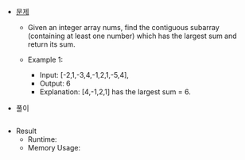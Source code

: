 
   
  - [문제](https://leetcode.com/problems/maximum-subarray/description/)
    - Given an integer array nums, find the contiguous subarray (containing at least one number) which has the largest sum and return its sum.

    - Example 1:
      - Input: [-2,1,-3,4,-1,2,1,-5,4],
      - Output: 6
      - Explanation: [4,-1,2,1] has the largest sum = 6.

    
 - 풀이
 ```sh    
 
 ```
 
 - Result
   - Runtime:
   - Memory Usage:

